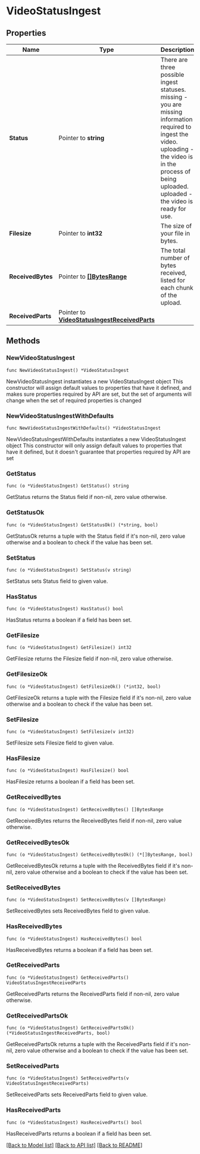 # VideoStatusIngest

## Properties

Name | Type | Description | Notes
------------ | ------------- | ------------- | -------------
**Status** | Pointer to **string** | There are three possible ingest statuses. missing - you are missing information required to ingest the video. uploading - the video is in the process of being uploaded. uploaded - the video is ready for use. | [optional] 
**Filesize** | Pointer to **int32** | The size of your file in bytes. | [optional] 
**ReceivedBytes** | Pointer to [**[]BytesRange**](BytesRange.md) | The total number of bytes received, listed for each chunk of the upload. | [optional] 
**ReceivedParts** | Pointer to [**VideoStatusIngestReceivedParts**](VideoStatusIngestReceivedParts.md) |  | [optional] 

## Methods

### NewVideoStatusIngest

`func NewVideoStatusIngest() *VideoStatusIngest`

NewVideoStatusIngest instantiates a new VideoStatusIngest object
This constructor will assign default values to properties that have it defined,
and makes sure properties required by API are set, but the set of arguments
will change when the set of required properties is changed

### NewVideoStatusIngestWithDefaults

`func NewVideoStatusIngestWithDefaults() *VideoStatusIngest`

NewVideoStatusIngestWithDefaults instantiates a new VideoStatusIngest object
This constructor will only assign default values to properties that have it defined,
but it doesn't guarantee that properties required by API are set

### GetStatus

`func (o *VideoStatusIngest) GetStatus() string`

GetStatus returns the Status field if non-nil, zero value otherwise.

### GetStatusOk

`func (o *VideoStatusIngest) GetStatusOk() (*string, bool)`

GetStatusOk returns a tuple with the Status field if it's non-nil, zero value otherwise
and a boolean to check if the value has been set.

### SetStatus

`func (o *VideoStatusIngest) SetStatus(v string)`

SetStatus sets Status field to given value.

### HasStatus

`func (o *VideoStatusIngest) HasStatus() bool`

HasStatus returns a boolean if a field has been set.

### GetFilesize

`func (o *VideoStatusIngest) GetFilesize() int32`

GetFilesize returns the Filesize field if non-nil, zero value otherwise.

### GetFilesizeOk

`func (o *VideoStatusIngest) GetFilesizeOk() (*int32, bool)`

GetFilesizeOk returns a tuple with the Filesize field if it's non-nil, zero value otherwise
and a boolean to check if the value has been set.

### SetFilesize

`func (o *VideoStatusIngest) SetFilesize(v int32)`

SetFilesize sets Filesize field to given value.

### HasFilesize

`func (o *VideoStatusIngest) HasFilesize() bool`

HasFilesize returns a boolean if a field has been set.

### GetReceivedBytes

`func (o *VideoStatusIngest) GetReceivedBytes() []BytesRange`

GetReceivedBytes returns the ReceivedBytes field if non-nil, zero value otherwise.

### GetReceivedBytesOk

`func (o *VideoStatusIngest) GetReceivedBytesOk() (*[]BytesRange, bool)`

GetReceivedBytesOk returns a tuple with the ReceivedBytes field if it's non-nil, zero value otherwise
and a boolean to check if the value has been set.

### SetReceivedBytes

`func (o *VideoStatusIngest) SetReceivedBytes(v []BytesRange)`

SetReceivedBytes sets ReceivedBytes field to given value.

### HasReceivedBytes

`func (o *VideoStatusIngest) HasReceivedBytes() bool`

HasReceivedBytes returns a boolean if a field has been set.

### GetReceivedParts

`func (o *VideoStatusIngest) GetReceivedParts() VideoStatusIngestReceivedParts`

GetReceivedParts returns the ReceivedParts field if non-nil, zero value otherwise.

### GetReceivedPartsOk

`func (o *VideoStatusIngest) GetReceivedPartsOk() (*VideoStatusIngestReceivedParts, bool)`

GetReceivedPartsOk returns a tuple with the ReceivedParts field if it's non-nil, zero value otherwise
and a boolean to check if the value has been set.

### SetReceivedParts

`func (o *VideoStatusIngest) SetReceivedParts(v VideoStatusIngestReceivedParts)`

SetReceivedParts sets ReceivedParts field to given value.

### HasReceivedParts

`func (o *VideoStatusIngest) HasReceivedParts() bool`

HasReceivedParts returns a boolean if a field has been set.


[[Back to Model list]](../README.md#documentation-for-models) [[Back to API list]](../README.md#documentation-for-api-endpoints) [[Back to README]](../README.md)


